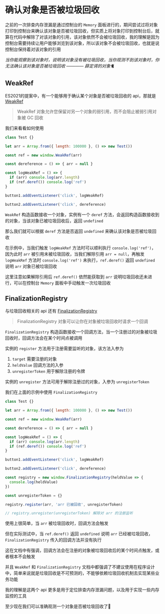 # 确认对象是否被垃圾回收

之前的一次排查内存泄漏是通过控制台的 `Memory` 面板进行的，期间尝试过将对象打印到控制台来确认该对象是否被垃圾回收，但实质上将对象打印到控制台后，就算在代码中解除了对该对象的引用，该对象依然不会被垃圾回收，我的理解是因为控制台需要持续让用户能够浏览到该对象，所以该对象不会被垃圾回收，也就是说控制台保持着对该对象的引用

*当你能观察到该对象时，说明该对象没有被垃圾回收，当你观测不到该对象时，你无法确认该对象是否被垃圾回收 ———— 薛定谔的对象🐈*

## WeakRef

ES2021的提案中，有一个能够用于确认某个对象是否被垃圾回收的 api，那就是 [WeakRef](https://developer.mozilla.org/zh-CN/docs/Web/JavaScript/Reference/Global_Objects/WeakRef)

> WeakRef 对象允许您保留对另一个对象的弱引用，而不会阻止被弱引用对象被 GC 回收

我们来看看如何使用

```javascript
class Test {}

let arr = Array.from({ length: 100000 }, () => new Test())

const ref = new window.WeakRef(arr)

const dereference = () => { arr = null }

const logWeakRef = () => {
  if (arr) console.log(arr.length)
  if (ref.deref()) console.log('ref')
}

button1.addEventListener('click', logWeakRef)

button2.addEventListener('click', dereference)
```

`WeakRef` 构造函数接收一个对象，实例有一个 `deref` 方法，会返回构造函数接收到的对象，当该对象已被垃圾回收后，返回 `undefined`

那么我们就可以根据 `deref` 方法是否返回 `undefined` 来确认该对象是否被垃圾回收

在示例中，当我们触发 `logWeakRef` 方法时可以顺利执行 `console.log('ref')`，因为此时 `arr` 被引用未被垃圾回收，当我们解除引用 `arr = null`，再触发 `logWeakRef` 方法时 `console.log('ref')` 未执行，`ref.deref()` 返回 `undefined` 说明 `arr` 对象已被垃圾回收

这里注意如果解除引用后 `ref.deref()` 依然能获取到 `arr` 说明垃圾回收还未进行，可以在控制台 `Memory` 面板中手动触发一次垃圾回收

## FinalizationRegistry

与垃圾回收相关的 api 还有 [FinalizationRegistry](https://developer.mozilla.org/zh-CN/docs/Web/JavaScript/Reference/Global_Objects/FinalizationRegistry)

> FinalizationRegistry 对象可以让你在对象被垃圾回收时请求一个回调

`FinalizationRegistry` 构造函数接收一个回调方法，当一个注册过的对象被垃圾回收时，回调方法会在某个时间点被调用

实例的 `register` 方法用于注册需要监听的对象，该方法入参为

1. `target` 需要注册的对象
2. `heldValue` 回调方法的入参
3. `unregisterToken` 用于解除注册的令牌

实例的 `unregister` 方法可用于解除注册过的对象，入参为 `unregisterToken`

我们在上面的示例中使用 `FinalizationRegistry`

```javascript
class Test {}

let arr = Array.from({ length: 100000 }, () => new Test())

const ref = new window.WeakRef(arr)

const dereference = () => { arr = null }

const logWeakRef = () => {
  if (arr) console.log(arr.length)
  if (ref.deref()) console.log('ref')
}

button1.addEventListener('click', logWeakRef)

button2.addEventListener('click', dereference)

const registry = new window.FinalizationRegistry(heldValue => {
  console.log(heldValue)
})

const unregisterToken = {}

registry.register(arr, 'arr 已被回收', unregisterToken)

// registry.unregister(unregisterToken) 解除对 arr 的注册监听
```

使用上很简单，当 `arr` 被垃圾回收时，回调方法会触发

但在实际测试中，当 `ref.deref()` 返回 `undefined` 说明 `arr` 已经被垃圾回收，`FinalizationRegistry` 传入的回调方法并没有执行

这在文档中有强调，回调方法会在注册的对象被垃圾回收后的某个时间点触发，或者根本不会触发

并且 `WeakRef` 和 `FinalizationRegistry` 文档中都强调了不建议使用在程序设计中，简单来说就是垃圾回收是不可预测的，不能够依赖垃圾回收机制去实现某些业务功能

我的理解是这两个 api 更多是用于定位排查内存泄漏问题，以及用于实现一些内存监控的工具

至少现在我们可以准确观测一个对象是否被垃圾回收了👀
